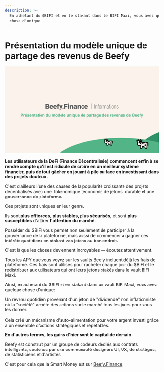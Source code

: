 ```yaml
---
description: >-
  En achetant du $BIFI et en le stakant dans le BIFI Maxi, vous avez quelque
  chose d'unique
---
```


# Présentation du modèle unique de partage des revenus de Beefy

![](../../.gitbook/assets/bulletin-introducing-beefys-unique-revenue-share-model.png)

**Les utilisateurs de la DeFi (Finance Décentralisée) commencent enfin à se rendre compte qu'il est ridicule de croire en un meilleur système financier, puis de tout gâcher en jouant à pile ou face en investissant dans des projets douteux.**

C'est d'ailleurs l'une des causes de la popularité croissante des projets décentralisés avec une Tokenomique (économie de jetons) durable et une gouvernance de plateforme.

Ces projets sont uniques en leur genre.

Ils sont **plus efficaces**, **plus stables, plus sécurisés**, et sont **plus susceptibles** d'attirer **l'attention du marché**.

Posséder du $BIFI vous permet non seulement de participer à la gouvernance de la plateforme, mais aussi de commencer à gagner des intérêts quotidiens en stakant vos jetons au bon endroit.

C'est là que les choses deviennent incroyables — écoutez attentivement.

Tous les APY que vous voyez sur les vaults Beefy incluent déjà les frais de plateforme. Ces frais sont utilisés pour racheter chaque jour du $BIFI et le redistribuer aux utilisateurs qui ont leurs jetons stakés dans le vault BIFI Maxi.

Ainsi, en achetant du $BIFI et en stakant dans un vault BIFI Maxi, vous avez quelque chose d'unique:

Un revenu quotidien provenant d'un jeton de "dividende" non inflationniste où la "société" achète des actions sur le marché tous les jours pour vous les donner.\
\
Cela créé un mécanisme d'auto-alimentation pour votre argent investi grâce à un ensemble d'actions stratégiques et répétables.

**En d'autres termes, les gains d'hier sont le capital de demain.**

Beefy est construit par un groupe de codeurs dédiés aux contrats intelligents, soutenus par une communauté designers UI, UX, de stratèges, de statisticiens et d'artistes.

C'est pour cela que la Smart Money est sur [Beefy.Finance](https://www.beefy.finance/).
